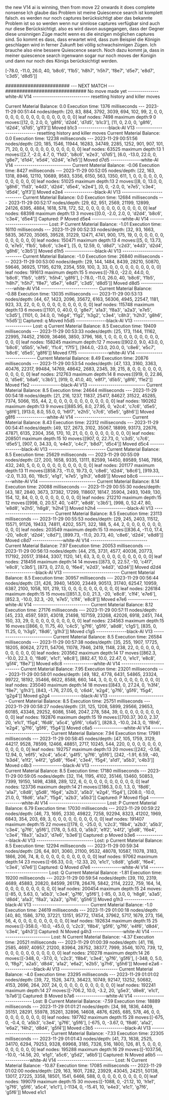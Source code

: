 the new V14 ai is winning, then from move 22 onwards it does complete nonsense
Ich glaube das Problem ist meine Quiescence search ist komplett falsch. es werden nur noch captures 
berücksichtigt aber das bekannte Problem ist so so werden wenn nur sinnlose captures verfügbar sind auch nur 
diese Berücksichtigt. also es wird davon ausgegangen, dass der Gegner diese unsinnigen Züge macht wenn es die einzigen
möglichen captures sind. So kommt es dass, dass erwartet wird, dass zum Beispiel die Königin geschlagen wird in 
ferner Zukunft bei völlig schwachsinnigen Zügen. Ich brauche also eine bessere Quiescence search. Noch dazu kommt ja,
dass in meiner quiescence search irgenwann sogar nur noch moves der Konigin und dann nur noch des Königs berücksichtigt
werden.


[-78.0, -11.0, 26.0, 40, 'b8c6', 'f1b5', 'h8h7', 'h5h7', 'f8e7', 'd5e7', 'e8d7', 'c3d5', 'd8d5']]


####################### --- NEXT MATCH  --- #############################
No move made yet
---------------white-AI V14 ----------------------------
resetting history and killer moves

Current Material Balance: 0.0
Execution time: 1376 milliseconds --- 2023-11-29 00:51:44
nodes/depth: [20, 83, 884, 3792, 3039, 694, 102, 99, 2, 0, 0, 0, 0, 0, 0, 0, 0, 0, 0, 0, 0, 0, 0, 0, 0]
leaf nodes: 7498 maximum depth:9
0 moves:[[12, 0, 2.0, 0, 'g8f6', 'd2d4', 'd7d5', 'b1c3'], [11, 0, 2.0, 0, 'g8f6', 'd2d4', 'd7d5', 'g1f3']]
Moved b1c3
---------------black-AI V13 ----------------------------
resetting history and killer moves
Current Material Balance: 0.0
Execution time: 12238 milliseconds --- 2023-11-29 00:51:56
nodes/depth: [20, 185, 1546, 11944, 16283, 34749, 2285, 1252, 901, 907, 101, 71, 20, 0, 0, 0, 0, 0, 0, 0, 0, 0, 0, 0, 0]
leaf nodes: 63525 maximum depth:13
1 moves:[[2.7, -2.0, 4.7, 0, 'f1d3', 'b8c6', 'e2e3', 'd7d5'], [6.0, -13.0, 22.0, 0, 'g8e7', 'd1d4', 'e5d4', 'd2d4', 'e7e5']]
Moved d7d5
---------------white-AI V14 ----------------------------
Current Material Balance: -0.06
Execution time: 8427 milliseconds --- 2023-11-29 00:52:05
nodes/depth: [22, 163, 1318, 8946, 12110, 10689, 9583, 5356, 6150, 563, 1350, 611, 1, 0, 0, 0, 0, 0, 0, 0, 0, 0, 0, 0, 0]
leaf nodes: 51025 maximum depth:13
2 moves:[[8, 0, 13.0, 0, 'g8h6', 'f1d3', 'e4d3', 'd2d4', 'd5e4', 'e2e4'], [0, 0, -2.0, 0, 'e7e5', 'c3e4', 'd5d4', 'g1f3']]
Moved e2e4
---------------black-AI V13 ----------------------------
Current Material Balance: 0.0
Execution time: 12684 milliseconds --- 2023-11-29 00:52:17
nodes/depth: [29, 62, 951, 2569, 21199, 12899, 24126, 6395, 4884, 1618, 578, 172, 52, 0, 0, 0, 0, 0, 0, 0, 0, 0, 0, 0, 0]
leaf nodes: 68398 maximum depth:13
3 moves:[[0.0, -2.0, 2.0, 0, 'd2d4', 'b8c6', 'c3e4', 'd5e4']]
Captured: P
Moved d5e4
---------------white-AI V14 ----------------------------
Lost: P
Current Material Balance: -1.01
Execution time: 16110 milliseconds --- 2023-11-29 00:52:33
nodes/depth: [32, 93, 1663, 5835, 36720, 35065, 39528, 31229, 12471, 4741, 900, 175, 19, 0, 0, 0, 0, 0, 0, 0, 0, 0, 0, 0, 0]
leaf nodes: 150471 maximum depth:13
4 moves:[[5, 0, 13.73, 0, 'e7e5', 'f1b5', 'b8c6', 'c3e4'], [5, 0, 12.59, 0, 'd8d7', 'c2d3', 'e4d3', 'd2d4', 'g8h6', 'c3b5']]
Moved d1h5
---------------black-AI V13 ----------------------------
Current Material Balance: -1.0
Execution time: 26840 milliseconds --- 2023-11-29 00:53:00
nodes/depth: [29, 144, 1484, 8439, 28210, 50870, 59646, 36925, 17195, 6219, 2354, 559, 100, 3, 33, 0, 0, 0, 0, 0, 0, 0, 0, 0, 0]
leaf nodes: 191613 maximum depth:15
5 moves:[[-78.0, -22.0, 44.0, 0, 'b8c6', 'f1b5', 'c8f5', 'h5h4', 'g8f6'], [-78.0, -11.0, 26.0, 40, 'b8c6', 'f1b5', 'h8h7', 'h5h7', 'f8e7', 'd5e7', 'e8d7', 'c3d5', 'd8d5']]
Moved d8d5
---------------white-AI V14 ----------------------------
Current Material Balance: -0.88
Execution time: 13035 milliseconds --- 2023-11-29 00:53:13
nodes/depth: [44, 67, 1423, 2096, 35672, 6163, 56306, 4945, 22547, 1181, 923, 33, 22, 0, 0, 0, 0, 0, 0, 0, 0, 0, 0, 0, 0]
leaf nodes: 115748 maximum depth:13
6 moves:[[1101, 0, 40.0, 0, 'g8e7', 'a1a3', 'f8a3', 'a2a3', 'e7e5', 'c3d5'], [1101, 0, 34.0, 0, 'h6g4', 'f1g2', 'h3g2', 'c3e4', 'c8h3', 'h2h3', 'g8h6', 'h5d5']]
Captured: q
Moved h5d5
---------------black-AI V13 ----------------------------
Lost: q
Current Material Balance: 8.5
Execution time: 19409 milliseconds --- 2023-11-29 00:53:33
nodes/depth: [25, 173, 1144, 11162, 22995, 74452, 21609, 36466, 3850, 3796, 168, 1, 0, 0, 0, 0, 0, 0, 0, 0, 0, 0, 0, 0, 0]
leaf nodes: 158245 maximum depth:12
7 moves:[[902.0, 9.0, 43.0, 0, 'b8c6', 'd5b5', 'e7e6', 'f1c4', 'f7f5'], [944.0, -23.0, 20.0, 0, 'c8e6', 'e5c7', 'b8c6', 'd5e5', 'g8f6']]
Moved f7f5
---------------white-AI V14 ----------------------------
Current Material Balance: 8.49
Execution time: 20876 milliseconds --- 2023-11-29 00:53:54
nodes/depth: [47, 133, 3160, 3363, 40476, 22317, 99484, 14769, 48642, 2683, 2345, 39, 215, 8, 0, 0, 0, 0, 0, 0, 0, 0, 0, 0, 0]
leaf nodes: 212763 maximum depth:14
8 moves:[[919, 0, 22.86, 0, 'd5e6', 'b8a6', 'c3b5'], [919, 0, 41.0, 40, 'e8f7', 'd5b5', 'g8f6', 'f1e2']]
Moved f1e2
---------------black-AI V13 ----------------------------
Current Material Balance: 8.5
Execution time: 24644 milliseconds --- 2023-11-29 00:54:18
nodes/depth: [21, 216, 1237, 11837, 25417, 84627, 31522, 45285, 7374, 5066, 155, 44, 2, 0, 0, 0, 0, 0, 0, 0, 0, 0, 0, 0, 0]
leaf nodes: 190262 maximum depth:13
9 moves:[[885.95, 8.0, 27.95, 0, 'e2c4', 'c7c6', 'd5e5', 'g8f6'], [913.0, 8.0, 55.0, 0, 'h6f7', 'e2h5', 'c7c6', 'd5e5', 'g8h6']]
Moved g8f6
---------------white-AI V14 ----------------------------
Current Material Balance: 8.43
Execution time: 22312 milliseconds --- 2023-11-29 00:54:41
nodes/depth: [49, 127, 2673, 3102, 35067, 18899, 93173, 22676, 47871, 6135, 2304, 356, 170, 10, 21, 0, 0, 0, 0, 0, 0, 0, 0, 0, 0]
leaf nodes: 208501 maximum depth:15
10 moves:[[907, 0, 22.73, 0, 'c3d5', 'c7c6', 'd5e5'], [907, 0, 34.33, 0, 'e4e3', 'c4c7', 'b8d7', 'd5c4']]
Moved d5c4
---------------black-AI V13 ----------------------------
Current Material Balance: 8.5
Execution time: 25629 milliseconds --- 2023-11-29 00:55:09
nodes/depth: [27, 200, 1658, 9335, 13111, 82599, 14450, 89589, 5146, 7856, 432, 240, 5, 0, 0, 0, 0, 0, 0, 0, 0, 0, 0, 0, 0]
leaf nodes: 201177 maximum depth:13
11 moves:[[858.73, -11.0, 19.73, 0, 'c8e6', 'd2d4', 'b8c6'], [919.33, -2.0, 11.33, 60, 'f8c5', 'e1g1', 'e7e5', 'g1h3', 'e8d8']]
Moved b8c6
---------------white-AI V14 ----------------------------
Current Material Balance: 8.14
Execution time: 20088 milliseconds --- 2023-11-29 00:55:30
nodes/depth: [43, 187, 2840, 3673, 37382, 17299, 118607, 18147, 35904, 2493, 1049, 130, 154, 12, 84, 0, 0, 0, 0, 0, 0, 0, 0, 0, 0]
leaf nodes: 212210 maximum depth:15
12 moves:[[998, 0, 20.57, 40, 'c4f7', 'e8d8', 'c3b5'], [998, 0, 52.47, 80, 'e8d8', 'e2h5', 'h8g8', 'h2h4']]
Moved h2h4
---------------black-AI V13 ----------------------------
Current Material Balance: 8.5
Execution time: 23113 milliseconds --- 2023-11-29 00:55:53
nodes/depth: [29, 245, 2403, 11512, 15571, 91126, 19433, 74811, 4202, 5571, 322, 188, 5, 44, 2, 0, 0, 0, 0, 0, 0, 0, 0, 0, 0]
leaf nodes: 203549 maximum depth:15
13 moves:[[836.4, -11.0, 17.4, -20, 'e8c8', 'd2d4', 'c8d7'], [899.73, -11.0, 20.73, 40, 'c8e6', 'd2d4', 'e8d8']]
Moved c8d7
---------------white-AI V14 ----------------------------
Current Material Balance: 7.97
Execution time: 20053 milliseconds --- 2023-11-29 00:56:13
nodes/depth: [44, 215, 3731, 4577, 40036, 20773, 117192, 20517, 31844, 3307, 1120, 141, 63, 3, 0, 0, 0, 0, 0, 0, 0, 0, 0, 0, 0]
leaf nodes: 218456 maximum depth:14
14 moves:[[873, 0, 22.57, -10, 'c4f7', 'e8c8', 'c3b5'], [873, 0, 27.0, 0, 'f6e4', 'e2d3', 'e4d3', 'd2d4']]
Moved d2d4
---------------black-AI V13 ----------------------------
Current Material Balance: 8.5
Execution time: 30957 milliseconds --- 2023-11-29 00:56:44
nodes/depth: [31, 426, 3940, 14500, 23449, 90513, 31740, 62547, 10959, 6387, 2100, 1058, 101, 219, 13, 0, 0, 0, 0, 0, 0, 0, 0, 0, 0]
leaf nodes: 226184 maximum depth:15
15 moves:[[851.3, 0.0, 21.3, -20, 'e8c8', 'c1f4', 'e7e6'], [852.3, -10.0, 32.3, -20, 'e7e5', 'c1f4', 'e8c8']]
Moved e7e6
---------------white-AI V14 ----------------------------
Current Material Balance: 8.12
Execution time: 27176 milliseconds --- 2023-11-29 00:57:11
nodes/depth: [45, 233, 4597, 5931, 43018, 21498, 107159, 23268, 42026, 6918, 2451, 744, 150, 33, 29, 0, 0, 0, 0, 0, 0, 0, 0, 0, 0]
leaf nodes: 234563 maximum depth:15
16 moves:[[866, 0, 11.75, 40, 'c4c5', 'g7f6', 'g5f6', 'a8d8', 'c1g5'], [835, 0, 11.25, 0, 'h3g5', 'f8d6', 'g1h3']]
Moved c1g5
---------------black-AI V13 ----------------------------
Current Material Balance: 8.5
Execution time: 26584 milliseconds --- 2023-11-29 00:57:38
nodes/depth: [35, 255, 1907, 17725, 18205, 80624, 27211, 54706, 11078, 7946, 2419, 1148, 238, 22, 0, 0, 0, 0, 0, 0, 0, 0, 0, 0, 0]
leaf nodes: 203562 maximum depth:14
17 moves:[[862.3, -10.0, 22.3, 0, 'f8d6', 'e1c1', 'e8c8'], [882.47, 10.0, 22.47, 0, 'e1c1', 'e8c8', 'g5f4', 'f8e7']]
Moved e8c8
---------------white-AI V14 ----------------------------
Current Material Balance: 7.95
Execution time: 23201 milliseconds --- 2023-11-29 00:58:01
nodes/depth: [49, 182, 4778, 6431, 54865, 23324, 99722, 18192, 35466, 6622, 8588, 660, 144, 3, 0, 0, 0, 0, 0, 0, 0, 0, 0, 0, 0]
leaf nodes: 235040 maximum depth:14
18 moves:[[843, 0, 27.24, 0, 'h3f4', 'f8e7', 'g1h3'], [843, -1.76, 27.05, 0, 'c6d4', 'e2g4', 'g7f6', 'g5f6', 'f5g4', 'g2g4']]
Moved g2g4
---------------black-AI V13 ----------------------------
Current Material Balance: 8.5
Execution time: 25751 milliseconds --- 2023-11-29 00:58:27
nodes/depth: [31, 125, 1208, 5899, 29566, 29653, 60185, 43346, 29252, 6086, 5146, 2047, 278, 584, 39, 0, 0, 0, 0, 0, 0, 0, 0, 0, 0]
leaf nodes: 192876 maximum depth:15
19 moves:[[700.37, 30.0, 2.37, 20, 'e1c1', 'f5g4', 'f6d8', 'a5c4', 'g5f6', 'c6a5'], [828.3, -10.0, 24.3, 0, 'f8h6', 'e2g4', 'g7f6', 'g5f6', 'f5g4']]
Moved c6a5
---------------white-AI V14 ----------------------------
Current Material Balance: 7.94
Execution time: 17981 milliseconds --- 2023-11-29 00:58:45
nodes/depth: [47, 105, 1759, 3129, 44217, 9528, 78599, 12466, 48851, 2717, 10245, 544, 220, 0, 0, 0, 0, 0, 0, 0, 0, 0, 0, 0, 0]
leaf nodes: 192757 maximum depth:13
20 moves:[[242, -0.58, 12.94, 0, 'e6f5', 'e2c4', 'a5c4', 'g4f5', 'g7f6', 'g5f6'], [242, -1.91, 6.59, -40, 'b3d4', 'e1f2', 'e4f2', 'g5d8', 'f6e4', 'c3e4', 'f5g4', 'a1d1', 'a5b3', 'c4b3']]
Moved c4b3
---------------black-AI V13 ----------------------------
Current Material Balance: 8.5
Execution time: 17180 milliseconds --- 2023-11-29 00:59:05
nodes/depth: [32, 114, 1195, 4102, 35146, 13460, 50853, 7399, 19150, 1498, 4388, 289, 122, 6, 0, 0, 0, 0, 0, 0, 0, 0, 0, 0, 0]
leaf nodes: 123736 maximum depth:14
21 moves:[[186.3, 0.0, 1.3, 0, 'f8d6', 'a1a7', 'c8d8', 'g5d8', 'f6g4', 'a2b3', 'a5b3', 'e2g4', 'f5g4'], [208.0, -10.0, 21.0, 0, 'f8d6', 'a1a7', 'f5g4', 'a2b3', 'a5b3']]
Captured: P
Moved f5g4
---------------white-AI V14 ----------------------------
Lost: P
Current Material Balance: 6.79
Execution time: 17030 milliseconds --- 2023-11-29 00:59:22
nodes/depth: [46, 73, 1695, 2330, 49822, 7258, 92294, 8323, 41202, 1969, 6843, 354, 203, 69, 3, 0, 0, 0, 0, 0, 0, 0, 0, 0, 0]
leaf nodes: 191407 maximum depth:15
22 moves:[[178, 0, -25.0, 0, 'c2c3', 'f8b4', 'a2b3', 'a5b3', 'c3e4', 'g7f6', 'g5f6'], [178, 0, 5.63, 0, 'a5b3', 'e1f2', 'e4f2', 'g5d8', 'f6e4', 'c3e4', 'f8a3', 'a2a3', 'd7e6', 'b3e6']]
Captured: p
Moved b3e6
---------------black-AI V13 ----------------------------
Lost: p
Current Material Balance: 8.5
Execution time: 12294 milliseconds --- 2023-11-29 00:59:34
nodes/depth: [26, 64, 801, 3060, 21100, 9532, 48078, 10587, 11078, 3183, 1866, 206, 74, 8, 0, 0, 0, 0, 0, 0, 0, 0, 0, 0, 0]
leaf nodes: 97062 maximum depth:14
23 moves:[[-66.33, 0.0, -12.33, 20, 'e1c1', 'c8d8', 'g5d8', 'f6e4', 'c3e4', 'd7e6']]
Captured: Q
Moved d7e6
---------------white-AI V14 ----------------------------
Lost: Q
Current Material Balance: -1.81
Execution time: 19200 milliseconds --- 2023-11-29 00:59:54
nodes/depth: [39, 110, 2319, 4689, 45883, 20820, 84599, 26178, 26476, 5842, 2114, 2222, 759, 164, 14, 0, 0, 0, 0, 0, 0, 0, 0, 0, 0]
leaf nodes: 200454 maximum depth:15
24 moves:[[-85, 0, 5.63, 0, 'a5b3', 'c3e4', 'g7f6', 'g5f6'], [-85, 0, 3.0, 0, 'h8g8', 'a3a5', 'd8d4', 'a1a3', 'f8a3', 'a2a3', 'g7h6', 'g5h6']]
Moved g1h3
---------------black-AI V13 ----------------------------
Current Material Balance: -1.0
Execution time: 24619 milliseconds --- 2023-11-29 01:00:18
nodes/depth: [40, 80, 1586, 3710, 37221, 13151, 95772, 17454, 37962, 5717, 1679, 273, 156, 56, 4, 0, 0, 0, 0, 0, 0, 0, 0, 0, 0]
leaf nodes: 192634 maximum depth:15
25 moves:[[-358.0, -10.0, -45.0, 0, 'c2c3', 'f8b4', 'g5f6', 'g7f6', 'e4f6', 'd8d4', 'c3e4', 'g4h3']]
Captured: N
Moved g4h3
---------------white-AI V14 ----------------------------
Lost: N
Current Material Balance: -4.37
Execution time: 20521 milliseconds --- 2023-11-29 01:00:39
nodes/depth: [41, 116, 2585, 4697, 40957, 21200, 83964, 28752, 38377, 7999, 3546, 1070, 739, 12, 0, 0, 0, 0, 0, 0, 0, 0, 0, 0, 0]
leaf nodes: 210278 maximum depth:14
26 moves:[[-348, 0, -37.0, 0, 'c2c3', 'f8b4', 'c3e4', 'g7f6', 'g5f6'], [-348, 0, 5.0, 0, 'f8g7', 'a2a5', 'd8d4', 'a1a2', 'e6a2', 'e2b5', 'g7h6', 'g5h6']]
Moved e2a6
---------------black-AI V13 ----------------------------
Current Material Balance: -4.0
Execution time: 23295 milliseconds --- 2023-11-29 01:01:02
nodes/depth: [39, 72, 1526, 3473, 36423, 10749, 92147, 13252, 50682, 4153, 2696, 264, 207, 24, 0, 0, 0, 0, 0, 0, 0, 0, 0, 0, 0]
leaf nodes: 192241 maximum depth:14
27 moves:[[-706.2, 10.0, -3.2, 20, 'g5e3', 'd8e8', 'e1c1', 'b7a6']]
Captured: B
Moved b7a6
---------------white-AI V14 ----------------------------
Lost: B
Current Material Balance: -7.59
Execution time: 18889 milliseconds --- 2023-11-29 01:01:21
nodes/depth: [34, 98, 1836, 4409, 35151, 28291, 55978, 35261, 32896, 14608, 4876, 6265, 685, 578, 46, 0, 0, 0, 0, 0, 0, 0, 0, 0, 0]
leaf nodes: 197762 maximum depth:15
28 moves:[[-675, 0, -0.4, 0, 'a5b3', 'c3e4', 'g7f6', 'g5f6'], [-675, 0, -3.67, 0, 'f8d6', 'a1a2', 'e6a2', 'f4h2', 'd8d4', 'g5f4']]
Moved c3b5
---------------black-AI V13 ----------------------------
Current Material Balance: -7.33
Execution time: 22305 milliseconds --- 2023-11-29 01:01:43
nodes/depth: [41, 73, 1638, 2525, 34170, 6294, 79253, 9328, 69968, 3185, 7326, 516, 1800, 126, 81, 5, 0, 0, 0, 0, 0, 0, 0, 0, 0]
leaf nodes: 195288 maximum depth:16
29 moves:[[-1037.56, -10.0, -14.56, 20, 'e1g1', 'a5c6', 'g5d2', 'a6b5']]
Captured: N
Moved a6b5
---------------white-AI V14 ----------------------------
Lost: N
Current Material Balance: -10.87
Execution time: 17085 milliseconds --- 2023-11-29 01:02:00
nodes/depth: [29, 163, 1601, 7282, 23929, 43045, 24251, 50138, 13017, 27225, 3358, 18501, 1541, 6466, 588, 0, 0, 0, 0, 0, 0, 0, 0, 0, 0]
leaf nodes: 199079 maximum depth:15
30 moves:[[-1088, 0, -21.12, 10, 'h1e1', 'g7f6', 'g5f6', 'a5c4', 'e1c1'], [-1134, 0, -15.41, 10, 'e4e3', 'e1c1', 'g7f6', 'g5f6']]
Moved e1c1